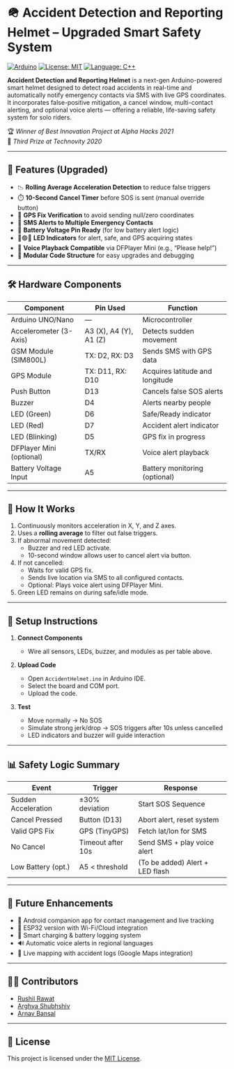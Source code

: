 # 🪖 Accident Detection and Reporting Helmet – Upgraded Smart Safety System

[![Arduino](https://img.shields.io/badge/Platform-Arduino-blue?logo=arduino)](https://www.arduino.cc/)
[![License: MIT](https://img.shields.io/badge/License-MIT-green.svg)](LICENSE)
[![Language: C++](https://img.shields.io/badge/Made%20with-C++-brightgreen)](https://www.arduino.cc/reference/en/)

**Accident Detection and Reporting Helmet** is a next-gen Arduino-powered smart helmet designed to detect road accidents in real-time and automatically notify emergency contacts via SMS with live GPS coordinates. It incorporates false-positive mitigation, a cancel window, multi-contact alerting, and optional voice alerts — offering a reliable, life-saving safety system for solo riders.

🏆 *Winner of Best Innovation Project at Alpha Hacks 2021*  
🥉 *Third Prize at Technovity 2020*

---

## 🧠 Features (Upgraded)

- 📉 **Rolling Average Acceleration Detection** to reduce false triggers
- ⏱️ **10-Second Cancel Timer** before SOS is sent (manual override button)
- 📍 **GPS Fix Verification** to avoid sending null/zero coordinates
- 📡 **SMS Alerts to Multiple Emergency Contacts**
- 🔋 **Battery Voltage Pin Ready** (for low battery alert logic)
- 🔴🟢🔄 **LED Indicators** for alert, safe, and GPS acquiring states
- 📣 **Voice Playback Compatible** via DFPlayer Mini (e.g., “Please help!”)
- 🧱 **Modular Code Structure** for easy upgrades and debugging

---

## 🛠️ Hardware Components

| Component              | Pin Used             | Function                               |
|------------------------|----------------------|----------------------------------------|
| Arduino UNO/Nano       | —                    | Microcontroller                         |
| Accelerometer (3-Axis) | A3 (X), A4 (Y), A1 (Z)| Detects sudden movement                |
| GSM Module (SIM800L)   | TX: D2, RX: D3       | Sends SMS with GPS data                |
| GPS Module             | TX: D11, RX: D10     | Acquires latitude and longitude        |
| Push Button            | D13                  | Cancels false SOS alerts               |
| Buzzer                 | D4                   | Alerts nearby people                   |
| LED (Green)            | D6                   | Safe/Ready indicator                   |
| LED (Red)              | D7                   | Accident alert indicator               |
| LED (Blinking)         | D5                   | GPS fix in progress                    |
| DFPlayer Mini (optional)| TX/RX               | Voice alert playback                   |
| Battery Voltage Input  | A5                   | Battery monitoring (optional)          |

---

## 📐 How It Works

1. Continuously monitors acceleration in X, Y, and Z axes.
2. Uses a **rolling average** to filter out false triggers.
3. If abnormal movement detected:
   - Buzzer and red LED activate.
   - 10-second window allows user to cancel alert via button.
4. If not cancelled:
   - Waits for valid GPS fix.
   - Sends live location via SMS to all configured contacts.
   - Optional: Plays voice alert using DFPlayer Mini.
5. Green LED remains on during safe/idle mode.

---

## 🚀 Setup Instructions

1. **Connect Components**
   - Wire all sensors, LEDs, buzzer, and modules as per table above.

2. **Upload Code**
   - Open `AccidentHelmet.ino` in Arduino IDE.
   - Select the board and COM port.
   - Upload the code.

3. **Test**
   - Move normally → No SOS
   - Simulate strong jerk/drop → SOS triggers after 10s unless cancelled
   - LED indicators and buzzer will guide interaction

---

## 📊 Safety Logic Summary

| Event              | Trigger            | Response                           |
|--------------------|--------------------|------------------------------------|
| Sudden Acceleration| ±30% deviation     | Start SOS Sequence                 |
| Cancel Pressed     | Button (D13)       | Abort alert, reset system          |
| Valid GPS Fix      | GPS (TinyGPS)      | Fetch lat/lon for SMS              |
| No Cancel          | Timeout after 10s  | Send SMS + play voice alert        |
| Low Battery (opt.) | A5 < threshold     | (To be added) Alert + LED flash    |

---

## 🧠 Future Enhancements

- 📱 Android companion app for contact management and live tracking
- 📡 ESP32 version with Wi-Fi/Cloud integration
- 🔋 Smart charging & battery logging system
- 🔊 Automatic voice alerts in regional languages
- 📍 Live mapping with accident logs (Google Maps integration)

---

## 👨‍🔧 Contributors

- [Rushil Rawat](https://github.com/RushilRawat)   
- [Arghya Shubhshiv](https://github.com/ArghyaShubhshiv)  
- [Arnav Bansal](https://github.com/ArnavBansal11)

---

## 📜 License

This project is licensed under the [MIT License](LICENSE).
